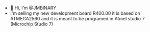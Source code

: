 - 👋 Hi, I’m @JMBINARY
- I'm selling my new development board R400.00 it is based on ATMEGA2560 and it is meant to be programed in Atmel studio 7 (Microchip Studio 7)

<!---
JMBINARY/JMBINARY is a ✨ special ✨ repository because its `README.md` (this file) appears on your GitHub profile.
You can click the Preview link to take a look at your changes.
--->
